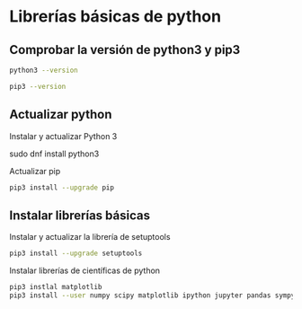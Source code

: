 # Librerías básicas de python

## Comprobar la versión de python3 y pip3

```sh
python3 --version
```
```sh
pip3 --version
```

## Actualizar python 

Instalar y actualizar Python 3

sudo dnf install python3

Actualizar pip

```sh
pip3 install --upgrade pip
```
## Instalar librerías básicas

Instalar y actualizar la librería de setuptools

```sh
pip3 install --upgrade setuptools
```
Instalar librerías de científicas de python

```sh
pip3 instlal matplotlib
pip3 install --user numpy scipy matplotlib ipython jupyter pandas sympy nose
